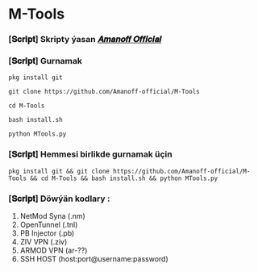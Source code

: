 # M-Tools

### [𝐒𝐜𝐫𝐢𝐩𝐭] Skripty ýasan <a href="https://github.com/Amanoff-official">𝑨𝒎𝒂𝒏𝒐𝒇𝒇 𝑶𝒇𝒇𝒊𝒄𝒊𝒂𝒍</a>

### [𝐒𝐜𝐫𝐢𝐩𝐭] Gurnamak

```pkg install git```

```git clone https://github.com/Amanoff-official/M-Tools```

```cd M-Tools```

```bash install.sh```

```python MTools.py```


### [𝐒𝐜𝐫𝐢𝐩𝐭] Hemmesi birlikde gurnamak üçin
```
pkg install git && git clone https://github.com/Amanoff-official/M-Tools && cd M-Tools && bash install.sh && python MTools.py
```

### [𝐒𝐜𝐫𝐢𝐩𝐭] Döwýän kodlary :
1. NetMod Syna (.nm)
2. OpenTunnel (.tnl)
3. PB Injector (.pb)
4. ZIV VPN (.ziv)
5. ARMOD VPN (ar-??)
6. SSH HOST (host:port@username:password)
